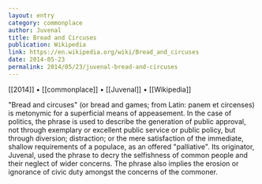 ```yaml
---
layout: entry
category: commonplace
author: Juvenal
title: Bread and Circuses
publication: Wikipedia
link: https://en.wikipedia.org/wiki/Bread_and_circuses
date: 2014-05-23
permalink: 2014/05/23/juvenal-bread-and-circuses
---
```


[[2014]] • [[commonplace]] • [[Juvenal]] • [[Wikipedia]]

"Bread and circuses" (or bread and games; from Latin: panem et circenses) is metonymic for a superficial means of appeasement. In the case of politics, the phrase is used to describe the generation of public approval, not through exemplary or excellent public service or public policy, but through diversion; distraction; or the mere satisfaction of the immediate, shallow requirements of a populace, as an offered "palliative". Its originator, Juvenal, used the phrase to decry the selfishness of common people and their neglect of wider concerns. The phrase also implies the erosion or ignorance of civic duty amongst the concerns of the commoner.